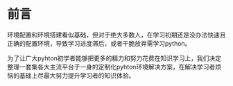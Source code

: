 # 前言

环境配置和环境搭建看似基础，但对于绝大多数人，在学习初期还是没办法快速且正确的配置环境，导致学习进度滞后，或者干脆放弃需学习python。

为了让广大pyhton初学者能够把更多的精力和努力花费在知识学习上，我们决定整理一套集各大主流平台于一身的定制化pyhton环境解决方案，在解决学习者烦恼的基础上尽最大努力提升学习者的知识体验。

